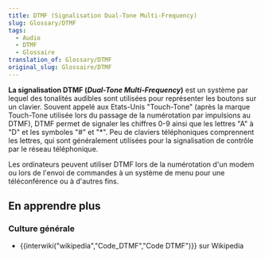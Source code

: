 ```yaml
---
title: DTMF (Signalisation Dual-Tone Multi-Frequency)
slug: Glossary/DTMF
tags:
  - Audio
  - DTMF
  - Glossaire
translation_of: Glossary/DTMF
original_slug: Glossaire/DTMF
---
```

**La signalisation DTMF (<i lang="en">Dual-Tone Multi-Frequency</i>)** est un système par lequel des tonalités audibles sont utilisées pour représenter les boutons sur un clavier. Souvent appelé aux Etats-Unis "Touch-Tone" (après la marque Touch-Tone utilisée lors du passage de la numérotation par impulsions au DTMF), DTMF permet de signaler les chiffres 0-9 ainsi que les lettres "A" à "D" et les symboles "#" et "\*". Peu de claviers téléphoniques comprennent les lettres, qui sont généralement utilisées pour la signalisation de contrôle par le réseau téléphonique.

Les ordinateurs peuvent utiliser DTMF lors de la numérotation d'un modem ou lors de l'envoi de commandes à un système de menu pour une téléconférence ou à d'autres fins.

## En apprendre plus

### Culture générale

- {{interwiki("wikipedia","Code_DTMF","Code DTMF")}} sur Wikipedia
